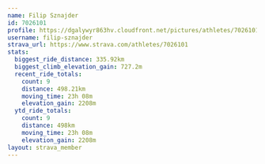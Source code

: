 ```yaml
---
name: Filip Sznajder
id: 7026101
profile: https://dgalywyr863hv.cloudfront.net/pictures/athletes/7026101/2123836/19/large.jpg
username: filip-sznajder
strava_url: https://www.strava.com/athletes/7026101
stats:
  biggest_ride_distance: 335.92km
  biggest_climb_elevation_gain: 727.2m
  recent_ride_totals:
    count: 9
    distance: 498.21km
    moving_time: 23h 08m
    elevation_gain: 2208m
  ytd_ride_totals:
    count: 9
    distance: 498km
    moving_time: 23h 08m
    elevation_gain: 2208m
layout: strava_member
--- 
```

